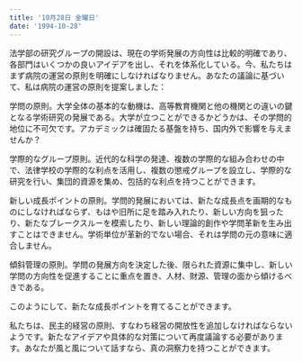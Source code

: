 ```yaml
---
title: '10月28日 金曜日'
date: '1994-10-28'
---
```


法学部の研究グループの開設は、現在の学術発展の方向性は比較的明確であり、各部門はいくつかの良いアイデアを出し、それを体系化している。今、私たちはまず病院の運営の原則を明確にしなければなりません。あなたの議論に基づいて、私は病院の運営の原則を提案しました：

学問の原則。大学全体の基本的な動機は、高等教育機関と他の機関との違いの鍵となる学術研究の発展である。大学が立つことができるかどうかは、その学問的地位に不可欠です。アカデミックは確固たる基盤を持ち、国内外で影響を与えませんか？

学際的なグループ原則。近代的な科学の発達、複数の学際的な組み合わせの中で、法律学校の学際的な利点を活用し、複数の懲戒グループを設立し、学際的な研究を行い、集団的資源を集め、包括的な利点を持つことができます。

新しい成長ポイントの原則。学問的発展においては、新たな成長点を画期的なものにしなければならず、もはや旧所に足を踏み入れたり、新しい方向を狙ったり、新たなブレークスルーを模索したり、新しい理論的創作や学問革新を生み出すことはできません。学術単位が革新的でない場合、それは学問の元の意味に適合しません。

傾斜管理の原則。学問の発展方向を決定した後、限られた資源に集中し、新しい学問の方向性を促進することに重点を置き、人材、財源、管理の面から傾けるべきである。

このようにして、新たな成長ポイントを育てることができます。

私たちは、民主的経営の原則、すなわち経営の開放性を追加しなければならないようです。新たなアイデアや具体的な対策について再度議論する必要があります。あなたが風と風について話すなら、真の洞察力を持つことができます。

